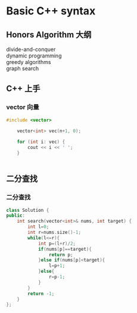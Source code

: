 # Basic C++ syntax

## Honors Algorithm 大纲
divide-and-conquer  
dynamic programming  
greedy algorithms   
graph search  



## C++ 上手

### vector 向量
```c++
#include <vector>

    vector<int> vec(n+1, 0);
 
    for (int i: vec) {
        cout << i << ' ';
    }
    

 ```

## 二分查找
### 二分查找
```c++
class Solution {
public:
    int search(vector<int>& nums, int target) {
        int l=0;
        int r=nums.size()-1;
        while(l<=r){
            int p=(l+r)/2;
            if(nums[p]==target){
                return p;
            }else if(nums[p]<target){
                l=p+1;
            }else{
                r=p-1;
            }
        }
        return -1;
    }
};

```

